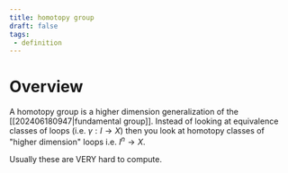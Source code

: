 ```yaml
---
title: homotopy group
draft: false
tags:
 - definition
---
```

# Overview
A homotopy group is a higher dimension generalization of the [[202406180947|fundamental group]]. 
Instead of looking at equivalence classes of loops (i.e. $\gamma:I \to X$) then you look at homotopy classes of "higher dimension" loops i.e. $I^n \to X$. 

Usually these are VERY hard to compute. 
